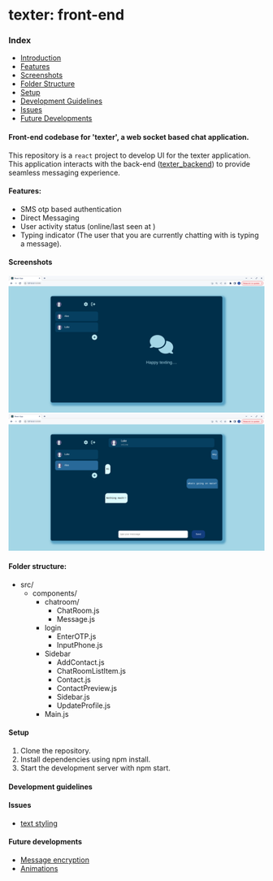 # texter: front-end

### Index
- [Introduction](https://github.com/sourav-py/texter_frontend/tree/main?tab=readme-ov-file#front-end-codebase-for-texter-a-web-socket-based-chat-application)
- [Features](https://github.com/sourav-py/texter_frontend/tree/main?tab=readme-ov-file#features)
- [Screenshots](https://github.com/sourav-py/texter_frontend/tree/main?tab=readme-ov-file#screenshots)
- [Folder Structure](https://github.com/sourav-py/texter_frontend/tree/main?tab=readme-ov-file#folder-structure)
- [Setup](https://github.com/sourav-py/texter_frontend/tree/main?tab=readme-ov-file#setup)
- [Development Guidelines](https://github.com/sourav-py/texter_frontend/tree/main?tab=readme-ov-file#development-guidelines)
- [Issues](https://github.com/sourav-py/texter_frontend/tree/main?tab=readme-ov-file#issues)
- [Future Developments](https://github.com/sourav-py/texter_frontend/tree/main?tab=readme-ov-file#future-developments)
  
#### Front-end codebase for 'texter', a web socket based chat application.
This repository is a `react` project to develop UI for the texter application. This application interacts with the back-end ([texter_backend](https://github.com/sourav-py/texter_backend)) to provide seamless messaging experience. 

#### Features:
- SMS otp based authentication 
- Direct Messaging
- User activity status (online/last seen at <timestamp>)
- Typing indicator (The user that you are currently chatting with is typing a message).

#### Screenshots

![home page](/screenshots/texter-home-screen.png) 
![chat](/screenshots/texter-chat.png) 

#### Folder structure:
* src/
  * components/
    * chatroom/
      - ChatRoom.js
      - Message.js
    * login
      - EnterOTP.js
      - InputPhone.js
    * Sidebar
      - AddContact.js
      - ChatRoomListItem.js
      - Contact.js
      - ContactPreview.js
      - Sidebar.js
      - UpdateProfile.js
    - Main.js
      
#### Setup
1. Clone the repository.
2. Install dependencies using npm install.
3. Start the development server with npm start.
   
#### Development guidelines

#### Issues
- [text styling](https://github.com/sourav-py/texter_frontend/issues/17)
#### Future developments
- [Message encryption](https://github.com/sourav-py/texter_frontend/issues/19)
- [Animations](https://github.com/sourav-py/texter_frontend/issues/18)



  


